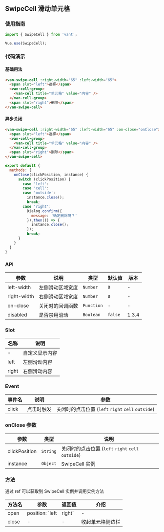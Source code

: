## SwipeCell 滑动单元格

### 使用指南
``` javascript
import { SwipeCell } from 'vant';

Vue.use(SwipeCell);
```

### 代码演示

#### 基础用法

```html
<van-swipe-cell :right-width="65" :left-width="65">
  <span slot="left">选择</span>
  <van-cell-group>
    <van-cell title="单元格" value="内容" />
  </van-cell-group>
  <span slot="right">删除</span>
</van-swipe-cell>
```

#### 异步关闭

```html
<van-swipe-cell :right-width="65" :left-width="65" :on-close="onClose">
  <span slot="left">选择</span>
  <van-cell-group>
    <van-cell title="单元格" value="内容" />
  </van-cell-group>
  <span slot="right">删除</span>
</van-swipe-cell>
```

```js
export default {
  methods: {
    onClose(clickPosition, instance) {
      switch (clickPosition) {
        case 'left':
        case 'cell':
        case 'outside':
          instance.close();
          break;
        case 'right':
          Dialog.confirm({
            message: '确定删除吗？'
          }).then(() => {
            instance.close();
          });
          break;
      }
    }
  }
}
```

### API

| 参数 | 说明 | 类型 | 默认值 | 版本 |
|------|------|------|------|------|
| left-width | 左侧滑动区域宽度 | `Number` | `0` | - |
| right-width | 右侧滑动区域宽度 | `Number` | `0` | - |
| on-close | 关闭时的回调函数 | `Function` | - | - |
| disabled | 是否禁用滑动 | `Boolean` | `false` | 1.3.4 |

### Slot

| 名称 | 说明 |
|------|------|
| - | 自定义显示内容 |
| left | 左侧滑动内容 |
| right | 右侧滑动内容 |

### Event

| 事件名 | 说明 | 参数 |
|------|------|------|
| click | 点击时触发 | 关闭时的点击位置 (`left` `right` `cell` `outside`) |

### onClose 参数

| 参数 | 类型 | 说明 |
|------|------|------|
| clickPosition | `String` | 关闭时的点击位置 (`left` `right` `cell` `outside`) |
| instance | `Object` | SwipeCell 实例 |

### 方法

通过 ref 可以获取到 SwipeCell 实例并调用实例方法

| 方法名 | 参数 | 返回值 | 介绍 |
|------|------|------|------|
| open | position: `left | right` | - | 打开单元格侧边栏 |
| close | - | - | 收起单元格侧边栏 |
